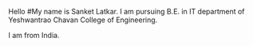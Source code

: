 Hello
#My name is Sanket Latkar. I am pursuing B.E. in IT department of Yeshwantrao Chavan College of Engineering.

I am from India.
